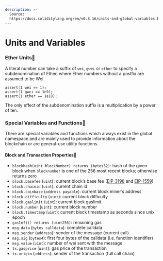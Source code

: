 ```yaml
---
description: >-
  Source:
  https://docs.soliditylang.org/en/v0.8.16/units-and-global-variables.html#special-variables-and-functions
---
```


# Units and Variables

### Ether Units[](https://docs.soliditylang.org/en/v0.8.16/units-and-global-variables.html#ether-units)

A literal number can take a suffix of `wei`, `gwei` or `ether` to specify a subdenomination of Ether, where Ether numbers without a postfix are assumed to be Wei.

```
assert(1 wei == 1);
assert(1 gwei == 1e9);
assert(1 ether == 1e18);
```

The only effect of the subdenomination suffix is a multiplication by a power of ten.



### Special Variables and Functions[](https://docs.soliditylang.org/en/v0.8.16/units-and-global-variables.html#special-variables-and-functions)

There are special variables and functions which always exist in the global namespace and are mainly used to provide information about the blockchain or are general-use utility functions.

#### Block and Transaction Properties[](https://docs.soliditylang.org/en/v0.8.16/units-and-global-variables.html#block-and-transaction-properties)

* `blockhash(uint blockNumber) returns (bytes32)`: hash of the given block when `blocknumber` is one of the 256 most recent blocks; otherwise returns zero
* `block.basefee` (`uint`): current block’s base fee ([EIP-3198](https://eips.ethereum.org/EIPS/eip-3198) and [EIP-1559](https://eips.ethereum.org/EIPS/eip-1559))
* `block.chainid` (`uint`): current chain id
* `block.coinbase` (`address payable`): current block miner’s address
* `block.difficulty` (`uint`): current block difficulty
* `block.gaslimit` (`uint`): current block gaslimit
* `block.number` (`uint`): current block number
* `block.timestamp` (`uint`): current block timestamp as seconds since unix epoch
* `gasleft() returns (uint256)`: remaining gas
* `msg.data` (`bytes calldata`): complete calldata
* `msg.sender` (`address`): sender of the message (current call)
* `msg.sig` (`bytes4`): first four bytes of the calldata (i.e. function identifier)
* `msg.value` (`uint`): number of wei sent with the message
* `tx.gasprice` (`uint`): gas price of the transaction
* `tx.origin` (`address`): sender of the transaction (full call chain)
